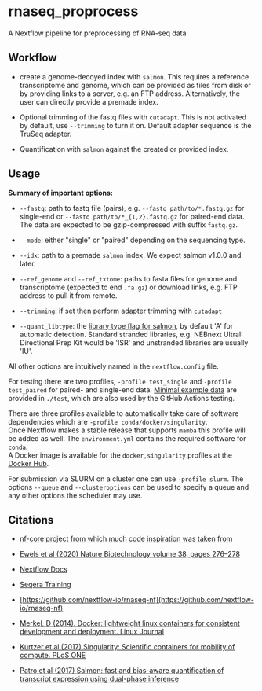 # rnaseq_proprocess

A Nextflow pipeline for preprocessing of RNA-seq data


## Workflow

- create a genome-decoyed index with `salmon`. This requires a reference transcriptome and genome, which can be provided as files from disk or by providing links to a server, e.g. an FTP address.
Alternatively, the user can directly provide a premade index.

- Optional trimming of the fastq files with `cutadapt`. This is not activated by default, use `--trimming` to turn it on. Default adapter sequence is the TruSeq adapter.

- Quantification with `salmon` against the created or provided index.

## Usage

**Summary of important options:**  
  
-  `--fastq`: path to fastq file (pairs), e.g. `--fastq path/to/*.fastq.gz` for single-end or `--fastq path/to/*_{1,2}.fastq.gz` for paired-end data.
The data are expected to be gzip-compressed with suffix `fastq.gz`.

- `--mode`: either "single" or "paired" depending on the sequencing type.

- `--idx`: path to a premade `salmon` index. We expect salmon v1.0.0 and later.

- `--ref_genome` and `--ref_txtome`: paths to fasta files for genome and transcriptome (expected to end `.fa.gz`) or download links, e.g. FTP address to pull it from remote.

- `--trimming`: if set then perform adapter trimming with `cutadapt`

- `--quant_libtype`: the [library type flag for salmon](https://salmon.readthedocs.io/en/latest/salmon.html#quantifying-in-alignment-based-mode), by default 'A' for automatic detection.
Standard stranded libraries, e.g. NEBnext UltraII Directional Prep Kit would be 'ISR' and unstranded libraries are usually 'IU'.

All other options are intuitively named in the `nextflow.config` file.

For testing there are two profiles, `-profile test_single` and `-profile test_paired` for paired- and single-end data. [Minimal example data](https://github.com/nextflow-io/rnaseq-nf/tree/master/data/ggal) are provided in `./test`,
which are also used by the GitHub Actions testing.

There are three profiles available to automatically take care of software dependencies which are `-profile conda/docker/singularity`.  
Once Nextflow makes a stable release that supports `mamba` this profile will be added as well. The `environment.yml` contains the required software for `conda`.  
A Docker image is available for the `docker,singularity` profiles at the [Docker Hub](https://hub.docker.com/r/atpoint/rnaseq_preprocess).

For submission via SLURM on a cluster one can use `-profile slurm`. The options `--queue` and `--clusteroptions` can be used to specify a queue and any other options the scheduler may use.

## Citations

-  [nf-core project from which much code inspiration was taken from](https://nf-co.re/)

-  [Ewels et al (2020) Nature Biotechnology volume 38, pages 276–278](https://www.nature.com/articles/s41587-020-0439-x)

-  [Nextflow Docs](https://www.nextflow.io/docs/latest/index.html#)

-  [Seqera Training](https://seqera.io/training/)

-  [https://github.com/nextflow-io/rnaseq-nf](https://github.com/nextflow-io/rnaseq-nf)

-  [Merkel, D (2014). Docker: lightweight linux containers for consistent development and deployment. Linux Journal](https://dl.acm.org/doi/10.5555/2600239.2600241)

-  [Kurtzer et al (2017) Singularity: Scientific containers for mobility of compute. PLoS ONE](https://journals.plos.org/plosone/article?id=10.1371/journal.pone.0177459)

-  [Patro et al (2017) Salmon: fast and bias-aware quantification of transcript expression using dual-phase inference](https://www.ncbi.nlm.nih.gov/pmc/articles/PMC5600148/)
